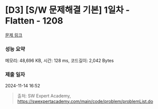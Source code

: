 # [D3] [S/W 문제해결 기본] 1일차 - Flatten - 1208 

[문제 링크](https://swexpertacademy.com/main/code/problem/problemDetail.do?contestProbId=AV139KOaABgCFAYh) 

### 성능 요약

메모리: 48,696 KB, 시간: 128 ms, 코드길이: 2,042 Bytes

### 제출 일자

2024-11-14 16:52



> 출처: SW Expert Academy, https://swexpertacademy.com/main/code/problem/problemList.do